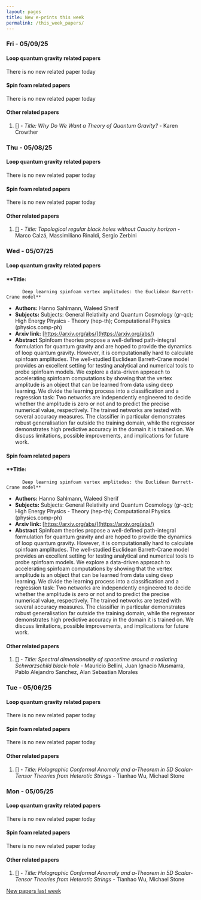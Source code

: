 ```yaml
---
layout: pages
title: New e-prints this week
permalink: /this_week_papers/
---
```




### Fri - 05/09/25

#### Loop quantum gravity related papers

There is no new related paper today 

#### Spin foam related papers

There is no new related paper today 



#### Other related papers

1. [[]](https://arxiv.org/abs/) - *Title:
          Why Do We Want a Theory of Quantum Gravity?* - Karen Crowther



### Thu - 05/08/25

#### Loop quantum gravity related papers

There is no new related paper today 

#### Spin foam related papers

There is no new related paper today 



#### Other related papers

1. [[]](https://arxiv.org/abs/) - *Title:
          Topological regular black holes without Cauchy horizon* - Marco Calzá, Massimiliano Rinaldi, Sergio Zerbini



### Wed - 05/07/25

#### Loop quantum gravity related papers

#### **Title:
          Deep learning spinfoam vertex amplitudes: the Euclidean Barrett-Crane model**
 - **Authors:** Hanno Sahlmann, Waleed Sherif
 - **Subjects:** Subjects:
General Relativity and Quantum Cosmology (gr-qc); High Energy Physics - Theory (hep-th); Computational Physics (physics.comp-ph)
 - **Arxiv link:** [https://arxiv.org/abs/](https://arxiv.org/abs/)
 - **Abstract**
 Spinfoam theories propose a well-defined path-integral formulation for quantum gravity and are hoped to provide the dynamics of loop quantum gravity. However, it is computationally hard to calculate spinfoam amplitudes. The well-studied Euclidean Barrett-Crane model provides an excellent setting for testing analytical and numerical tools to probe spinfoam models. We explore a data-driven approach to accelerating spinfoam computations by showing that the vertex amplitude is an object that can be learned from data using deep learning. We divide the learning process into a classification and a regression task: Two networks are independently engineered to decide whether the amplitude is zero or not and to predict the precise numerical value, respectively. The trained networks are tested with several accuracy measures. The classifier in particular demonstrates robust generalisation far outside the training domain, while the regressor demonstrates high predictive accuracy in the domain it is trained on. We discuss limitations, possible improvements, and implications for future work. 

#### Spin foam related papers

#### **Title:
          Deep learning spinfoam vertex amplitudes: the Euclidean Barrett-Crane model**
 - **Authors:** Hanno Sahlmann, Waleed Sherif
 - **Subjects:** Subjects:
General Relativity and Quantum Cosmology (gr-qc); High Energy Physics - Theory (hep-th); Computational Physics (physics.comp-ph)
 - **Arxiv link:** [https://arxiv.org/abs/](https://arxiv.org/abs/)
 - **Abstract**
 Spinfoam theories propose a well-defined path-integral formulation for quantum gravity and are hoped to provide the dynamics of loop quantum gravity. However, it is computationally hard to calculate spinfoam amplitudes. The well-studied Euclidean Barrett-Crane model provides an excellent setting for testing analytical and numerical tools to probe spinfoam models. We explore a data-driven approach to accelerating spinfoam computations by showing that the vertex amplitude is an object that can be learned from data using deep learning. We divide the learning process into a classification and a regression task: Two networks are independently engineered to decide whether the amplitude is zero or not and to predict the precise numerical value, respectively. The trained networks are tested with several accuracy measures. The classifier in particular demonstrates robust generalisation far outside the training domain, while the regressor demonstrates high predictive accuracy in the domain it is trained on. We discuss limitations, possible improvements, and implications for future work. 



#### Other related papers

1. [[]](https://arxiv.org/abs/) - *Title:
          Spectral dimensionality of spacetime around a radiating Schwarzschild black-hole* - Mauricio Bellini, Juan Ignacio Musmarra, Pablo Alejandro Sanchez, Alan Sebastian Morales



### Tue - 05/06/25

#### Loop quantum gravity related papers

There is no new related paper today 

#### Spin foam related papers

There is no new related paper today 



#### Other related papers

1. [[]](https://arxiv.org/abs/) - *Title:
          Holographic Conformal Anomaly and a-Theorem in 5D Scalar-Tensor Theories from Heterotic Strings* - Tianhao Wu, Michael Stone



### Mon - 05/05/25

#### Loop quantum gravity related papers

There is no new related paper today 

#### Spin foam related papers

There is no new related paper today 



#### Other related papers

1. [[]](https://arxiv.org/abs/) - *Title:
          Holographic Conformal Anomaly and a-Theorem in 5D Scalar-Tensor Theories from Heterotic Strings* - Tianhao Wu, Michael Stone






[New papers last week]({{site.url}}/archived/weekly/pre-prints/2025/05/05/archived_weekly_papers.html)